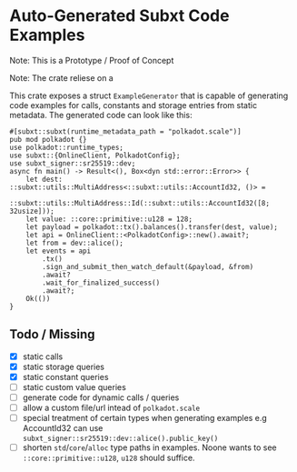 # Auto-Generated Subxt Code Examples

Note: This is a Prototype / Proof of Concept

Note: The crate reliese on a

This crate exposes a struct `ExampleGenerator` that is capable of generating code examples for calls, constants and storage entries from static metadata.
The generated code can look like this:

```rust,norun
#[subxt::subxt(runtime_metadata_path = "polkadot.scale")]
pub mod polkadot {}
use polkadot::runtime_types;
use subxt::{OnlineClient, PolkadotConfig};
use subxt_signer::sr25519::dev;
async fn main() -> Result<(), Box<dyn std::error::Error>> {
    let dest: ::subxt::utils::MultiAddress<::subxt::utils::AccountId32, ()> =
        ::subxt::utils::MultiAddress::Id(::subxt::utils::AccountId32([8; 32usize]));
    let value: ::core::primitive::u128 = 128;
    let payload = polkadot::tx().balances().transfer(dest, value);
    let api = OnlineClient::<PolkadotConfig>::new().await?;
    let from = dev::alice();
    let events = api
        .tx()
        .sign_and_submit_then_watch_default(&payload, &from)
        .await?
        .wait_for_finalized_success()
        .await?;
    Ok(())
}
```

## Todo / Missing

- [x] static calls
- [x] static storage queries
- [x] static constant queries
- [ ] static custom value queries
- [ ] generate code for dynamic calls / queries
- [ ] allow a custom file/url intead of `polkadot.scale`
- [ ] special treatment of certain types when generating examples e.g AccountId32 can use `subxt_signer::sr25519::dev::alice().public_key()`
- [ ] shorten `std`/`core`/`alloc` type paths in examples. Noone wants to see `::core::primitive::u128`, `u128` should suffice.

